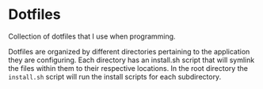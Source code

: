 # Dotfiles

Collection of dotfiles that I use when programming.

Dotfiles are organized by different directories pertaining to the application they are configuring.
Each directory has an install.sh script that will symlink the files within them to their respective locations.
In the root directory the `install.sh` script will run the install scripts for each subdirectory.
